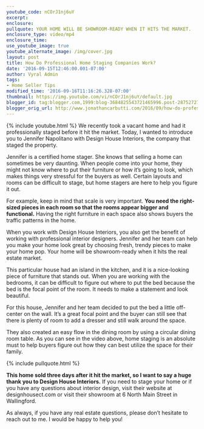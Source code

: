 ```yaml
---
youtube_code: nCOrJ1nj6uY
excerpt:
enclosure:
pullquote: YOUR HOME WILL BE SHOWROOM-READY WHEN IT HITS THE MARKET.
enclosure_type: video/mp4
enclosure_time:
use_youtube_image: true
youtube_alternate_image: /img/cover.jpg
layout: post
title: How Do Professional Home Staging Companies Work?
date: '2016-09-15T12:46:00.001-07:00'
author: Vyral Admin
tags:
- Home Seller Tips
modified_time: '2016-09-16T11:16:26.328-07:00'
thumbnail: https://img.youtube.com/vi/nCOrJ1nj6uY/default.jpg
blogger_id: tag:blogger.com,1999:blog-3684825543721465996.post-2875272735722321673
blogger_orig_url: http://www.jonathancarbutti.com/2016/09/how-do-professional-home-staging.html
---
```

{% include youtube.html %}
We recently took a vacant home and had it professionally staged before it hit the market. Today, I wanted to introduce you to Jennifer Napolitano with Design House Interiors, the company that staged the property.

Jennifer is a certified home stager. She knows that selling a home can sometimes be very daunting. When people come into your home, they might not know where to put their furniture or how it’s going to look, which makes things very stressful for the buyers as well. Certain layouts and rooms can be difficult to stage, but home stagers are here to help you figure it out.

For example, keep in mind that scale is very important. **You need the right-sized pieces in each room so that the rooms appear bigger and functional.** Having the right furniture in each space also shows buyers the traffic patterns in the home.

When you work with Design House Interiors, you also get the benefit of working with professional interior designers. Jennifer and her team can help you make your home look great by choosing fresh, trendy pieces to make your home pop. Your home will be showroom-ready when it hits the real estate market.

This particular house had an island in the kitchen, and it is a nice-looking piece of furniture that stands out. When you are working with the bedrooms, it can be difficult to figure out where to put the bed because the bed is the focal point of the room. It needs to make a statement and look beautiful.

For this house, Jennifer and her team decided to put the bed a little off-center on the wall. It’s a great focal point and the buyer can still see that there is plenty of room to add a dresser and still walk around the space.

They also created an easy flow in the dining room by using a circular dining room table. As you can see in the video above, home staging is an absolute must to help buyers figure out how they can best utilize the space for their family.  

{% include pullquote.html %}

**This home sold three days after it hit the market, so I want to say a huge thank you to Design House Interiors.** If you need to stage your home or if you have any questions about interior design, visit their website at designhousect.com or visit their showroom at 6 North Main Street in Wallingford.

As always, if you have any real estate questions, please don’t hesitate to reach out to me. I would be happy to help you!
